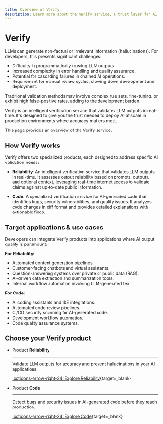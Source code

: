 ```yaml
---
title: Overview of Verify
description: Learn more about the Verify service, a trust layer for AI stacks that provides a set of features to validate LLM outputs in real-time.
---
```


# Verify

LLMs can generate non-factual or irrelevant information (hallucinations). For developers, this presents significant challenges:

- Difficulty in programmatically trusting LLM outputs.
- Increased complexity in error handling and quality assurance.
- Potential for cascading failures in chained AI operations.
- Requirement for manual review cycles, slowing down development and deployment.

Traditional validation methods may involve complex rule sets, fine-tuning, or exhibit high false-positive rates, adding to the development burden.

Verify is an intelligent verification service that validates LLM outputs in real-time. It's designed to give you the trust needed to deploy AI at scale in production environments where accuracy matters most.

This page provides an overview of the Verify service.

## How Verify works

Verify offers two specialized products, each designed to address specific AI validation needs:

- **Reliability**: An intelligent verification service that validates LLM outputs in real-time. It assesses output reliability based on prompts, outputs, and optional context, leveraging real-time internet access to validate claims against up-to-date public information.

- **Code**: A specialized verification service for AI-generated code that identifies bugs, security vulnerabilities, and quality issues. It analyzes code changes in diff format and provides detailed explanations with actionable fixes.


## Target applications & use cases

Developers can integrate Verify products into applications where AI output quality is paramount:

**For Reliability:**

- Automated content generation pipelines.
- Customer-facing chatbots and virtual assistants.
- Question-answering systems over private or public data (RAG).
- AI-driven data extraction and summarization tools.
- Internal workflow automation involving LLM-generated text.

**For Code:**

- AI coding assistants and IDE integrations.
- Automated code review pipelines.
- CI/CD security scanning for AI-generated code.
- Development workflow automation.
- Code quality assurance systems.

## Choose your Verify product

<div class="grid cards" markdown>

-   <span class="badge product">Product</span> __Reliability__

    ---

    Validate LLM outputs for accuracy and prevent hallucinations in your AI applications.

    [:octicons-arrow-right-24: Explore Reliability](/verify/reliability/overview/){target=_blank}

-   <span class="badge product">Product</span> __Code__

    ---

    Detect bugs and security issues in AI-generated code before they reach production.

    [:octicons-arrow-right-24: Explore Code](/verify/code/overview/){target=_blank}

</div>
